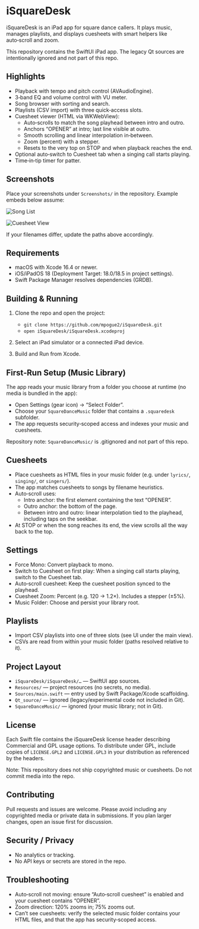# iSquareDesk

iSquareDesk is an iPad app for square dance callers. It plays music, manages playlists, and displays cuesheets with smart helpers like auto‑scroll and zoom.

This repository contains the SwiftUI iPad app. The legacy Qt sources are intentionally ignored and not part of this repo.

## Highlights

- Playback with tempo and pitch control (AVAudioEngine).
- 3‑band EQ and volume control with VU meter.
- Song browser with sorting and search.
- Playlists (CSV import) with three quick‑access slots.
- Cuesheet viewer (HTML via WKWebView):
  - Auto‑scrolls to match the song playhead between intro and outro.
  - Anchors “OPENER” at intro; last line visible at outro.
  - Smooth scrolling and linear interpolation in‑between.
  - Zoom (percent) with a stepper.
  - Resets to the very top on STOP and when playback reaches the end.
- Optional auto‑switch to Cuesheet tab when a singing call starts playing.
- Time‑in‑tip timer for patter.

## Screenshots

Place your screenshots under `Screenshots/` in the repository. Example embeds below assume:

![Song List](Screenshots/01-song-list.png)

![Cuesheet View](Screenshots/02-cuesheet.png)

If your filenames differ, update the paths above accordingly.

## Requirements

- macOS with Xcode 16.4 or newer.
- iOS/iPadOS 18 (Deployment Target: 18.0/18.5 in project settings).
- Swift Package Manager resolves dependencies (GRDB).

## Building & Running

1) Clone the repo and open the project:
   - `git clone https://github.com/mpogue2/iSquareDesk.git`
   - `open iSquareDesk/iSquareDesk.xcodeproj`

2) Select an iPad simulator or a connected iPad device.

3) Build and Run from Xcode.

## First‑Run Setup (Music Library)

The app reads your music library from a folder you choose at runtime (no media is bundled in the app):

- Open Settings (gear icon) → “Select Folder”.
- Choose your `SquareDanceMusic` folder that contains a `.squaredesk` subfolder.
- The app requests security‑scoped access and indexes your music and cuesheets.

Repository note: `SquareDanceMusic/` is .gitignored and not part of this repo.

## Cuesheets

- Place cuesheets as HTML files in your music folder (e.g. under `lyrics/`, `singing/`, or `singers/`).
- The app matches cuesheets to songs by filename heuristics.
- Auto‑scroll uses:
  - Intro anchor: the first element containing the text “OPENER”.
  - Outro anchor: the bottom of the page.
  - Between intro and outro: linear interpolation tied to the playhead, including taps on the seekbar.
- At STOP or when the song reaches its end, the view scrolls all the way back to the top.

## Settings

- Force Mono: Convert playback to mono.
- Switch to Cuesheet on first play: When a singing call starts playing, switch to the Cuesheet tab.
- Auto‑scroll cuesheet: Keep the cuesheet position synced to the playhead.
- Cuesheet Zoom: Percent (e.g. 120 → 1.2×). Includes a stepper (±5%).
- Music Folder: Choose and persist your library root.

## Playlists

- Import CSV playlists into one of three slots (see UI under the main view).
- CSVs are read from within your music folder (paths resolved relative to it).

## Project Layout

- `iSquareDesk/iSquareDesk/…` — SwiftUI app sources.
- `Resources/` — project resources (no secrets, no media).
- `Sources/main.swift` — entry used by Swift Package/Xcode scaffolding.
- `Qt_source/` — ignored (legacy/experimental code not included in Git).
- `SquareDanceMusic/` — ignored (your music library; not in Git).

## License

Each Swift file contains the iSquareDesk license header describing Commercial and GPL usage options. To distribute under GPL, include copies of `LICENSE.GPL2` and `LICENSE.GPL3` in your distribution as referenced by the headers.

Note: This repository does not ship copyrighted music or cuesheets. Do not commit media into the repo.

## Contributing

Pull requests and issues are welcome. Please avoid including any copyrighted media or private data in submissions. If you plan larger changes, open an issue first for discussion.

## Security / Privacy

- No analytics or tracking.
- No API keys or secrets are stored in the repo.

## Troubleshooting

- Auto‑scroll not moving: ensure “Auto‑scroll cuesheet” is enabled and your cuesheet contains “OPENER”.
- Zoom direction: 120% zooms in; 75% zooms out.
- Can’t see cuesheets: verify the selected music folder contains your HTML files, and that the app has security‑scoped access.
